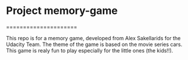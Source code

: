 # Project memory-game
=====================

This repo is for a memory game, developed from Alex Sakellarids for the Udacity Team. The theme of the game is based on the movie series cars. This game is realy fun to play especially for the little ones (the kids!!).    

